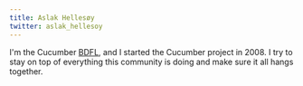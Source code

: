 ```yaml
---
title: Aslak Hellesøy
twitter: aslak_hellesoy
---
```


I'm the Cucumber [BDFL](https://en.wikipedia.org/wiki/Benevolent_dictator_for_life), and I started the Cucumber project in 2008. I try to stay on top of
everything this community is doing and make sure it all hangs together.  